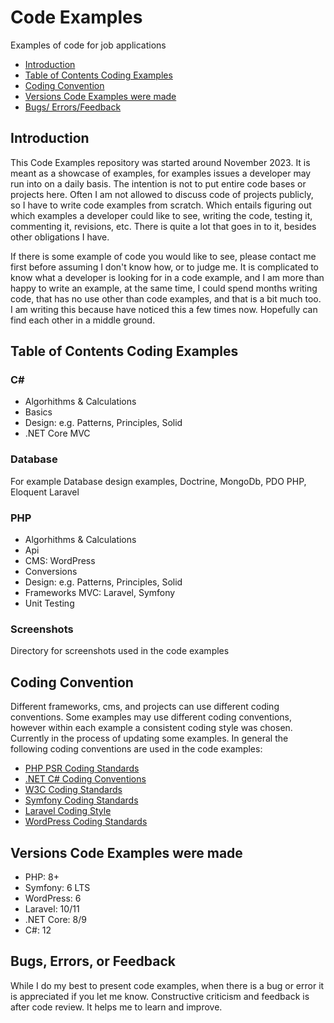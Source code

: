 
# Code Examples

Examples of code for job applications 

- [Introduction](#introduction)
- [Table of Contents Coding Examples](#table-of-contents-coding-examples)
- [Coding Convention](#coding-convention)
- [Versions Code Examples were made](#versions-code-examples-were-made)
- [Bugs/ Errors/Feedback](#bugs-errors-or-feedback)

## Introduction

This Code Examples repository was started around November 2023. It is meant as a showcase
of examples, for examples issues a developer may run into on a daily basis. The intention is not to put entire code bases or projects here. Often I am not allowed to discuss code of projects publicly, so I have to write code examples from scratch. Which entails figuring out which examples a developer could like to see, writing the code, testing it, commenting it, revisions, etc. There is quite a lot that goes in to it, besides other obligations I have. 

If there is some example of code you would like to see, please contact me first before assuming I don't know how, or to judge me. It is complicated to know what a developer is looking for in a  code example, and I am more than happy to write an example, at the same time, I could spend months writing code, that has no use other than code examples, and that is a bit much too. I am writing this because have noticed this a few times now. Hopefully can find each other in a middle ground. 

## Table of Contents Coding Examples

### C#

- Algorhithms & Calculations
- Basics
- Design: e.g. Patterns, Principles, Solid
- .NET Core MVC

### Database

For example Database design examples, Doctrine, MongoDb, PDO PHP, Eloquent Laravel

### PHP

- Algorhithms & Calculations
- Api
- CMS: WordPress
- Conversions
- Design: e.g. Patterns, Principles, Solid
- Frameworks MVC: Laravel, Symfony
- Unit Testing

### Screenshots

Directory for screenshots used in the code examples

## Coding Convention

Different frameworks, cms, and projects can use different coding conventions. Some examples may use different coding conventions, however within each example a consistent coding style was chosen. Currently in the process of updating some examples. In general the following coding conventions are used in the code examples:

- [PHP PSR Coding Standards](https://www.php-fig.org/psr/)
- [.NET C# Coding Conventions](https://learn.microsoft.com/en-us/dotnet/csharp/fundamentals/coding-style/coding-conventions)
- [W3C Coding Standards](https://www.w3.org/)
- [Symfony Coding Standards](https://symfony.com/doc/current/contributing/code/standards.html)
- [Laravel Coding Style](https://laravel.com/docs/10.x/contributions#coding-style) 
- [WordPress Coding Standards](https://developer.wordpress.org/coding-standards/wordpress-coding-standards/)
 

## Versions Code Examples were made

- PHP: 8+
- Symfony: 6 LTS
- WordPress: 6
- Laravel: 10/11
- .NET Core: 8/9
- C#: 12

## Bugs, Errors, or Feedback

While I do my best to present code examples, when there is a bug or error it is appreciated if you let me know. 
Constructive criticism and feedback is after code review. It helps me to learn and improve. 






